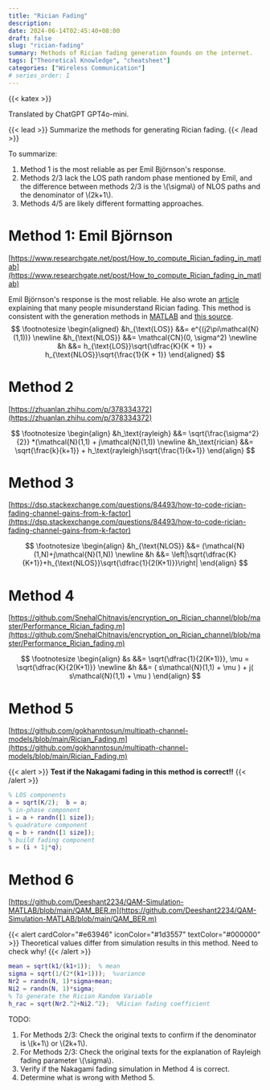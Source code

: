 ```yaml
---
title: "Rician Fading"
description: 
date: 2024-06-14T02:45:40+08:00
draft: false
slug: "rician-fading"
summary: Methods of Rician fading generation founds on the internet.
tags: ["Theoretical Knowledge", "cheatsheet"]
categories: ["Wireless Communication"]
# series_order: 1
---
```

{{< katex >}}

Translated by ChatGPT GPT4o-mini.

{{< lead >}}
Summarize the methods for generating Rician fading.
{{< /lead >}}

To summarize:

1. Method 1 is the most reliable as per Emil Björnson's response.
2. Methods 2/3 lack the LOS path random phase mentioned by Emil, and the difference between methods 2/3 is the \\(\sigma\\) of NLOS paths and the denominator of \\(2k+1\\).
3. Methods 4/5 are likely different formatting approaches.

# Method 1: Emil Björnson

[https://www.researchgate.net/post/How_to_compute_Rician_fading_in_matlab](https://www.researchgate.net/post/How_to_compute_Rician_fading_in_matlab)

Emil Björnson's response is the most reliable. He also wrote an [article](https://ma-mimo.ellintech.se/2020/03/02/rician-fading-a-channel-model-often-misunderstood/) explaining that many people misunderstand Rician fading. This method is consistent with the generation methods in [MATLAB](https://www.mathworks.com/help/comm/ug/fading-channels.html) and [this source](https://web.xidian.edu.cn/bmbai/files/20150129_145929.pdf).
$$
\footnotesize
\begin{aligned}
&h_{\text{LOS}} &&= e^{(j2\pi\mathcal{N}(1,1))} \newline
&h_{\text{NLOS}} &&= \mathcal{CN}(0, \sigma^2) \newline
&h &&= h_{\text{LOS}}\sqrt{\dfrac{K}{K + 1}} + h_{\text{NLOS}}\sqrt{\frac{1}{K + 1}}
\end{aligned}
$$

# Method 2

[https://zhuanlan.zhihu.com/p/378334372](https://zhuanlan.zhihu.com/p/378334372)

$$
\footnotesize
\begin{align}
&h_\text{rayleigh} &&= \sqrt{\frac{\sigma^2}{2}} *(\mathcal{N}(1,1) + j\mathcal{N}(1,1)) \newline
&h_\text{rician} &&= \sqrt{\frac{k}{k+1}} + h_\text{rayleigh}\sqrt{\frac{1}{k+1}}
\end{align}
$$

# Method 3

[https://dsp.stackexchange.com/questions/84493/how-to-code-rician-fading-channel-gains-from-k-factor](https://dsp.stackexchange.com/questions/84493/how-to-code-rician-fading-channel-gains-from-k-factor)

$$
\footnotesize
\begin{align}
&h_{\text{NLOS}} &&= (\mathcal{N}(1,N)+j\mathcal{N}(1,N)) \newline
&h &&= \left|\sqrt{\dfrac{K}{K+1}}+h_{\text{NLOS}}\sqrt{\dfrac{1}{2(K+1)}}\right|
\end{align}
$$

# Method 4

[https://github.com/SnehalChitnavis/encryption_on_Rician_channel/blob/master/Performance_Rician_fading.m](https://github.com/SnehalChitnavis/encryption_on_Rician_channel/blob/master/Performance_Rician_fading.m)

$$
\footnotesize
\begin{align}
&s &&= \sqrt{\dfrac{1}{2(K+1)}}, \mu = \sqrt{\dfrac{K}{2(K+1)}} \newline
&h &&= ( s\mathcal{N}(1,1) + \mu ) + j( s\mathcal{N}(1,1) + \mu )
\end{align}
$$

# Method 5

[https://github.com/gokhanntosun/multipath-channel-models/blob/main/Rician_Fading.m](https://github.com/gokhanntosun/multipath-channel-models/blob/main/Rician_Fading.m)

{{< alert >}}
**Test if the Nakagami fading in this method is correct!!**
{{< /alert >}}

```matlab
% LOS components
a = sqrt(K/2);  b = a;
% in-phase component
i = a + randn([1 size]);
% quadrature component
q = b + randn([1 size]);
% build fading component
s = (i + 1j*q);
```

# Method 6

[https://github.com/Deeshant2234/QAM-Simulation-MATLAB/blob/main/QAM_BER.m](https://github.com/Deeshant2234/QAM-Simulation-MATLAB/blob/main/QAM_BER.m)

{{< alert cardColor="#e63946" iconColor="#1d3557" textColor="#000000" >}}
Theoretical values differ from simulation results in this method. Need to check why!
{{< /alert >}}

```matlab
mean = sqrt(k1/(k1+1));  % mean
sigma = sqrt(1/(2*(k1+1)));  %variance
Nr2 = randn(N, 1)*sigma+mean;
Ni2 = randn(N, 1)*sigma;
% To generate the Rician Random Variable
h_rac = sqrt(Nr2.^2+Ni2.^2);  %Rician fading coefficient
```

TODO:

1. For Methods 2/3: Check the original texts to confirm if the denominator is \\(k+1\\) or \\(2k+1\\).
2. For Methods 2/3: Check the original texts for the explanation of Rayleigh fading parameter \\(\sigma\\).
3. Verify if the Nakagami fading simulation in Method 4 is correct.
4. Determine what is wrong with Method 5.
